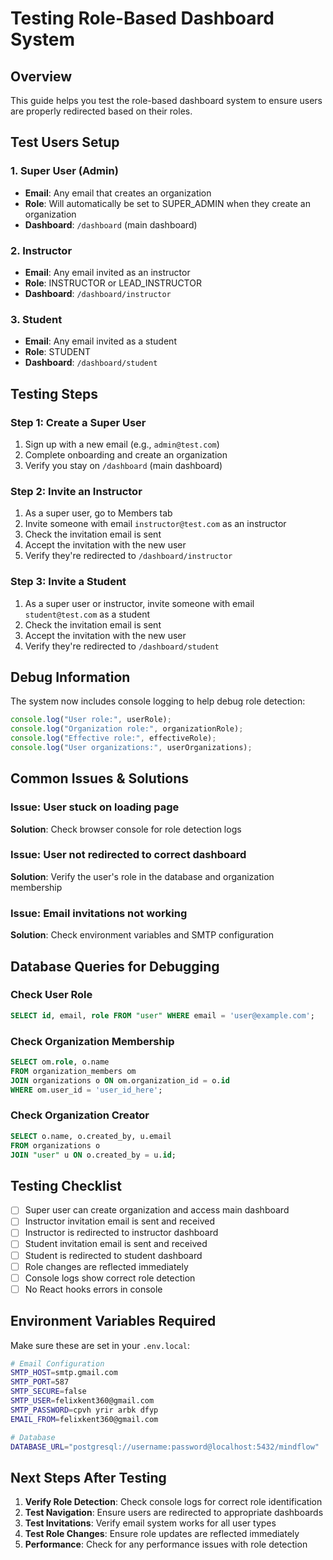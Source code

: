 # Testing Role-Based Dashboard System

## Overview
This guide helps you test the role-based dashboard system to ensure users are properly redirected based on their roles.

## Test Users Setup

### 1. Super User (Admin)
- **Email**: Any email that creates an organization
- **Role**: Will automatically be set to SUPER_ADMIN when they create an organization
- **Dashboard**: `/dashboard` (main dashboard)

### 2. Instructor
- **Email**: Any email invited as an instructor
- **Role**: INSTRUCTOR or LEAD_INSTRUCTOR
- **Dashboard**: `/dashboard/instructor`

### 3. Student
- **Email**: Any email invited as a student
- **Role**: STUDENT
- **Dashboard**: `/dashboard/student`

## Testing Steps

### Step 1: Create a Super User
1. Sign up with a new email (e.g., `admin@test.com`)
2. Complete onboarding and create an organization
3. Verify you stay on `/dashboard` (main dashboard)

### Step 2: Invite an Instructor
1. As a super user, go to Members tab
2. Invite someone with email `instructor@test.com` as an instructor
3. Check the invitation email is sent
4. Accept the invitation with the new user
5. Verify they're redirected to `/dashboard/instructor`

### Step 3: Invite a Student
1. As a super user or instructor, invite someone with email `student@test.com` as a student
2. Check the invitation email is sent
3. Accept the invitation with the new user
4. Verify they're redirected to `/dashboard/student`

## Debug Information

The system now includes console logging to help debug role detection:

```javascript
console.log("User role:", userRole);
console.log("Organization role:", organizationRole);
console.log("Effective role:", effectiveRole);
console.log("User organizations:", userOrganizations);
```

## Common Issues & Solutions

### Issue: User stuck on loading page
**Solution**: Check browser console for role detection logs

### Issue: User not redirected to correct dashboard
**Solution**: Verify the user's role in the database and organization membership

### Issue: Email invitations not working
**Solution**: Check environment variables and SMTP configuration

## Database Queries for Debugging

### Check User Role
```sql
SELECT id, email, role FROM "user" WHERE email = 'user@example.com';
```

### Check Organization Membership
```sql
SELECT om.role, o.name 
FROM organization_members om 
JOIN organizations o ON om.organization_id = o.id 
WHERE om.user_id = 'user_id_here';
```

### Check Organization Creator
```sql
SELECT o.name, o.created_by, u.email 
FROM organizations o 
JOIN "user" u ON o.created_by = u.id;
```

## Testing Checklist

- [ ] Super user can create organization and access main dashboard
- [ ] Instructor invitation email is sent and received
- [ ] Instructor is redirected to instructor dashboard
- [ ] Student invitation email is sent and received
- [ ] Student is redirected to student dashboard
- [ ] Role changes are reflected immediately
- [ ] Console logs show correct role detection
- [ ] No React hooks errors in console

## Environment Variables Required

Make sure these are set in your `.env.local`:

```bash
# Email Configuration
SMTP_HOST=smtp.gmail.com
SMTP_PORT=587
SMTP_SECURE=false
SMTP_USER=felixkent360@gmail.com
SMTP_PASSWORD=cpvh yrir arbk dfyp
EMAIL_FROM=felixkent360@gmail.com

# Database
DATABASE_URL="postgresql://username:password@localhost:5432/mindflow"
```

## Next Steps After Testing

1. **Verify Role Detection**: Check console logs for correct role identification
2. **Test Navigation**: Ensure users are redirected to appropriate dashboards
3. **Test Invitations**: Verify email system works for all user types
4. **Test Role Changes**: Ensure role updates are reflected immediately
5. **Performance**: Check for any performance issues with role detection

